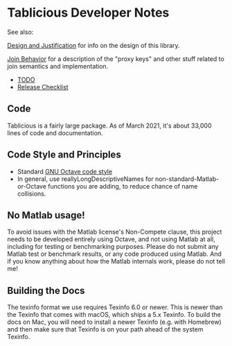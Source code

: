 # Tablicious Developer Notes

See also:

[Design and Justification](Design-and-Justification.html) for info on
the design of this library.

[Join Behavior](Join-Behavior.html) for a description of the "proxy keys" and other stuff related to join semantics and implementation.

* [TODO](TODO.html)
* [Release Checklist](Release-Checklist.html)

## Code

Tablicious is a fairly large package. As of March 2021, it's about 33,000 lines of code and documentation.

## Code Style and Principles

* Standard [GNU Octave code style](https://wiki.octave.org/Octave_style_guide)
* In general, use reallyLongDescriptiveNames for non-standard-Matlab-or-Octave functions you are adding, to reduce chance of name collisions.

## No Matlab usage!

To avoid issues with the Matlab license's Non-Compete clause, this project needs to be developed entirely using Octave, and not using Matlab at all, including for testing or benchmarking purposes. Please do not submit any Matlab test or benchmark results, or any code produced using Matlab. And if you know anything about how the Matlab internals work, please do not tell me!

## Building the Docs

The texinfo format we use requires Texinfo 6.0 or newer. This is newer than the Texinfo that comes with macOS, which ships a 5.x Texinfo. To build the docs on Mac, you will need to install a newer Texinfo (e.g. with Homebrew) and then make sure that Texinfo is on your path ahead of the system Texinfo.
